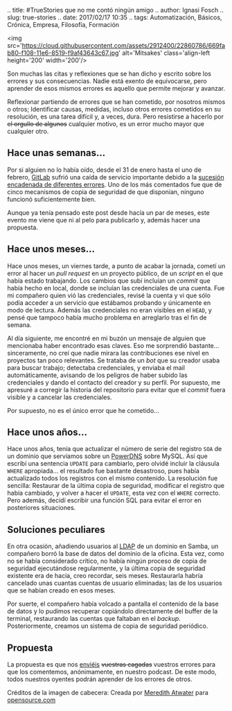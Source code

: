 .. title: #TrueStories que no me contó ningún amigo
.. author: Ignasi Fosch
.. slug: true-stories
.. date: 2017/02/17 10:35
.. tags: Automatización, Básicos, Crónica, Empresa, Filosofía, Formación

<img src='https://cloud.githubusercontent.com/assets/2912400/22860786/669fab80-f108-11e6-8519-f9af43643c67.jpg' alt='Mitsakes' class='align-left height='200' width='200'/>

Son muchas las citas y reflexiones que se han dicho y escrito sobre los errores y sus consecuencias.
Nadie está exento de equivocarse, pero aprender de esos mismos errores es aquello que permite mejorar y avanzar.

Reflexionar partiendo de errores que se han cometido, por nosotros mismos o otros; Identificar causas, medidas, incluso otros errores cometidos en su resolución, es una tarea difícil y, a veces, dura.
Pero resistirse a hacerlo por <s>el orgullo de algunos</s> cualquier motivo, es un error mucho mayor que cualquier otro.

<!-- TEASER_END -->

## Hace unas semanas...

Por si alguien no lo había oído, desde el 31 de enero hasta el uno de febrero, [GitLab] sufrió una caída de servicio importante debido a la [sucesión encadenada de diferentes errores].
Uno de los más comentados fue que de cinco mecanismos de copia de seguridad de que disponían, ninguno funcionó suficientemente bien.

Aunque ya tenía pensado este post desde hacía un par de meses, este evento me viene que ni al pelo para publicarlo y, además hacer una propuesta.

## Hace unos meses...

Hace unos meses, un viernes tarde, a punto de acabar la jornada, cometí un error al hacer un *pull request* en un proyecto público, de un *script* en el que había estado trabajando.
Los cambios que subí incluían un *commit* que había hecho en local, donde se incluían las credenciales de una cuenta.
Fue mi compañero quien vió las credenciales, revisé la cuenta y vi que sólo podía acceder a un servicio que estábamos probando y únicamente en modo de lectura.
Además las credenciales no eran visibles en el `HEAD`, y pensé que tampoco había mucho problema en arreglarlo tras el fin de semana.

Al día siguiente, me encontré en mi buzón un mensaje de alguien que mencionaba haber encontrado esas claves.
Eso me sorprendió bastante... sinceramente, no creí que nadie mirara las contribuciones ese nivel en proyectos tan poco relevantes.
Se trataba de un *bot* que su creador usaba para buscar trabajo; detectaba credenciales, y enviaba el mail automáticamente, avisando de los peligros de haber subido las credenciales y dando el contacto del creador y su perfil.
Por supuesto, me apresuré a corregir la historia del repositorio para evitar que el *commit* fuera visible y a cancelar las credenciales.

Por supuesto, no es el único error que he cometido...

## Hace unos años...

Hace unos años, tenía que actualizar el número de serie del registro `SOA` de un dominio que servíamos sobre un [PowerDNS] sobre MySQL.
Así que escribí una sentencia `UPDATE` para cambiarlo, pero olvidé incluir la cláusula `WHERE` apropiada... el resultado fue bastante desastroso, pues había actualizado todos los registros con el mismo contenido.
La resolución fue sencilla: Restaurar de la última copia de seguridad, modificar el registro que había cambiado, y volver a hacer el `UPDATE`, esta vez con el `WHERE` correcto.
Pero además, decidí escribir una función SQL para evitar el error en posteriores situaciones.

## Soluciones peculiares

En otra ocasión, añadiendo usuarios al [LDAP] de un dominio en Samba, un compañero borró la base de datos del dominio de la oficina.
Esta vez, como no se había considerado crítico, no había ningún proceso de copia de seguridad ejecutándose regularmente, y la última copia de seguridad existente era de hacía, creo recordar, seis meses.
Restaurarla habría cancelado unas cuantas cuentas de usuario eliminadas; las de los usuarios que se habían creado en esos meses.

Por suerte, el compañero había volcado a pantalla el contenido de la base de datos y lo pudimos recuperar copiándolo directamente del buffer de la terminal, restaurando las cuentas que faltaban en el *backup*.
Posteriormente, creamos un sistema de copia de seguridad periódico.

## Propuesta

La propuesta es que nos [enviéis](mailto:info@entredevyops.es) ~~vuestras cagadas~~ vuestros errores para que los comentemos, anónimamente, en nuestro podcast.
De este modo, todos nuestros oyentes podrán aprender de los errores de otros.

Créditos de la imagen de cabecera: Creada por [Meredith Atwater] para [opensource.com]

[GitLab]: https://about.gitlab.com/features/
[sucesión encadenada de diferentes errores]: https://about.gitlab.com/2017/02/01/gitlab-dot-com-database-incident/
[PowerDNS]: https://www.powerdns.com/
[LDAP]: https://es.wikipedia.org/wiki/Protocolo_Ligero_de_Acceso_a_Directorios
[Meredith Atwater]: http://twitter.com/meredithatwater
[opensource.com]: https://opensource.com/
